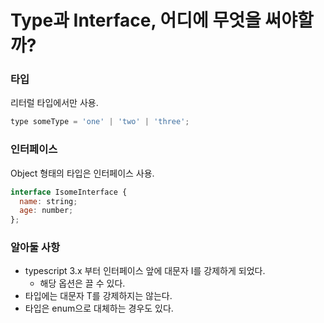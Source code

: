 # Type과 Interface, 어디에 무엇을 써야할까?

### 타입
리터럴 타입에서만 사용.   
```javascript
type someType = 'one' | 'two' | 'three';
```
   
### 인터페이스
Object 형태의 타입은 인터페이스 사용.   
```javascript
interface IsomeInterface {
  name: string;
  age: number;
};
```

### 알아둘 사항
* typescript 3.x 부터 인터페이스 앞에 대문자 I를 강제하게 되었다.
  * 해당 옵션은 끌 수 있다.
* 타입에는 대문자 T를 강제하지는 않는다.
* 타입은 enum으로 대체하는 경우도 있다.
